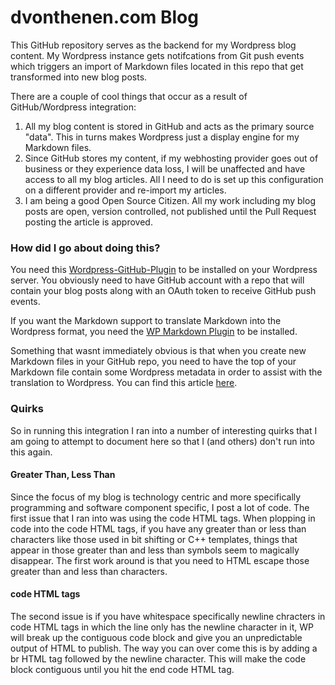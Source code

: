 # dvonthenen.com Blog

This GitHub repository serves as the backend for my Wordpress blog content. My Wordpress instance gets notifcations from Git push events which triggers an import of Markdown files located in this repo that get transformed into new blog posts.

There are a couple of cool things that occur as a result of GitHub/Wordpress integration:  
1. All my blog content is stored in GitHub and acts as the primary source "data". This in turns makes Wordpress just a display engine for my Markdown files.  
2. Since GitHub stores my content, if my webhosting provider goes out of business or they experience data loss, I will be unaffected and have access to all my blog articles. All I need to do is set up this configuration on a different provider and re-import my articles.  
3. I am being a good Open Source Citizen. All my work including my blog posts are open, version controlled, not published until the Pull Request posting the article is approved.  

### How did I go about doing this?

You need this [Wordpress-GitHub-Plugin](https://wordpress.org/plugins/wp-github-sync/installation/) to be installed on your Wordpress server. You obviously need to have GitHub account with a repo that will contain your blog posts along with an OAuth token to receive GitHub push events.

If you want the Markdown support to translate Markdown into the Wordpress format, you need the [WP Markdown Plugin](https://wordpress.org/plugins/wp-markdown/installation/) to be installed.

Something that wasnt immediately obvious is that when you create new Markdown files in your GitHub repo, you need to have the top of your Markdown file contain some Wordpress metadata in order to assist with the translation to Wordpress. You can find this article [here](https://wordpress.org/plugins/wp-github-sync/faq/).

### Quirks

So in running this integration I ran into a number of interesting quirks that I am going to attempt to document here so that I (and others) don't run into this again.

#### Greater Than, Less Than

Since the focus of my blog is technology centric and more specifically programming and software component specific, I post a lot of code. The first issue that I ran into was using the code HTML tags. When plopping in code into the code HTML tags, if you have any greater than or less than characters like those used in bit shifting or C++ templates, things that appear in those greater than and less than symbols seem to magically disappear. The first work around is that you need to HTML escape those greater than and less than characters.

#### code HTML tags

The second issue is if you have whitespace specifically newline chracters in code HTML tags in which the line only has the newline character in it, WP will break up the contiguous code block and give you an unpredictable output of HTML to publish. The way you can over come this is by adding a br HTML tag followed by the newline character. This will make the code block contiguous until you hit the end code HTML tag.

